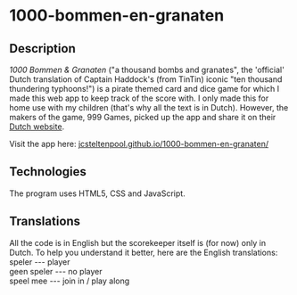 # 1000-bommen-en-granaten
## Description
*1000 Bommen & Granaten* ("a thousand bombs and granates", the 'official' Dutch translation of Captain Haddock's (from TinTin) iconic "ten thousand thundering typhoons!") is a pirate themed card and dice game for which I made this web app to keep track of the score with.
I only made this for home use with my children (that's why all the text is in Dutch). However, the makers of the game, 999 Games, picked up the app and share it on their [Dutch website](https://www.999games.nl/duizend-bommen-en-granaten-dobbelspel.html).

Visit the app here: [jcsteltenpool.github.io/1000-bommen-en-granaten/](http://jcsteltenpool.github.io/1000-bommen-en-granaten/)


## Technologies
The program uses HTML5, CSS and JavaScript.

## Translations
All the code is in English but the scorekeeper itself is (for now) only in Dutch. To help you understand it better, here are the English translations: <br>
speler --- player <br>
geen speler --- no player <br>
speel mee --- join in / play along <br>


